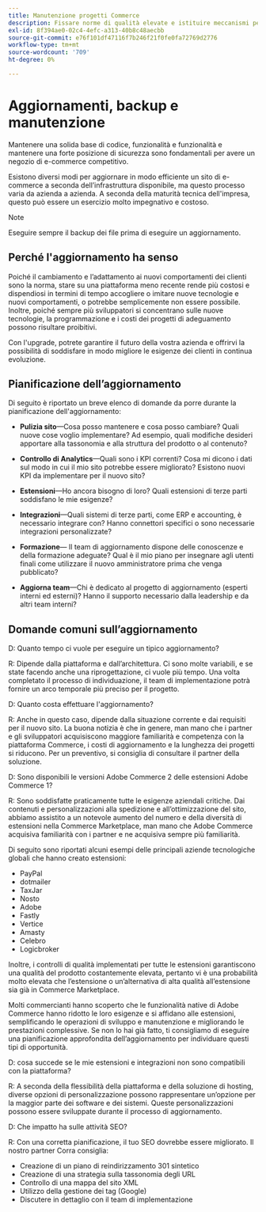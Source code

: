 ```yaml
---
title: Manutenzione progetti Commerce
description: Fissare norme di qualità elevate e istituire meccanismi per mantenerle nel tempo.
exl-id: 8f394ae0-02c4-4efc-a313-40b8c48aecbb
source-git-commit: e76f101df47116f7b246f21f0fe0fa72769d2776
workflow-type: tm+mt
source-wordcount: '709'
ht-degree: 0%

---
```


# Aggiornamenti, backup e manutenzione

Mantenere una solida base di codice, funzionalità e funzionalità e mantenere una forte posizione di sicurezza sono fondamentali per avere un negozio di e-commerce competitivo.

Esistono diversi modi per aggiornare in modo efficiente un sito di e-commerce a seconda dell’infrastruttura disponibile, ma questo processo varia da azienda a azienda. A seconda della maturità tecnica dell&#39;impresa, questo può essere un esercizio molto impegnativo e costoso.

>[!NOTE]
>
>Eseguire sempre il backup dei file prima di eseguire un aggiornamento.

## Perché l&#39;aggiornamento ha senso

Poiché il cambiamento e l’adattamento ai nuovi comportamenti dei clienti sono la norma, stare su una piattaforma meno recente rende più costosi e dispendiosi in termini di tempo accogliere o imitare nuove tecnologie e nuovi comportamenti, o potrebbe semplicemente non essere possibile. Inoltre, poiché sempre più sviluppatori si concentrano sulle nuove tecnologie, la programmazione e i costi dei progetti di adeguamento possono risultare proibitivi.

Con l&#39;upgrade, potrete garantire il futuro della vostra azienda e offrirvi la possibilità di soddisfare in modo migliore le esigenze dei clienti in continua evoluzione.

## Pianificazione dell’aggiornamento

Di seguito è riportato un breve elenco di domande da porre durante la pianificazione dell&#39;aggiornamento:

- **Pulizia sito**—Cosa posso mantenere e cosa posso cambiare? Quali nuove cose voglio implementare? Ad esempio, quali modifiche desideri apportare alla tassonomia e alla struttura del prodotto o al contenuto?

- **Controllo di Analytics**—Quali sono i KPI correnti? Cosa mi dicono i dati sul modo in cui il mio sito potrebbe essere migliorato? Esistono nuovi KPI da implementare per il nuovo sito?

- **Estensioni**—Ho ancora bisogno di loro? Quali estensioni di terze parti soddisfano le mie esigenze?

- **Integrazioni**—Quali sistemi di terze parti, come ERP e accounting, è necessario integrare con? Hanno connettori specifici o sono necessarie integrazioni personalizzate?

- **Formazione**— Il team di aggiornamento dispone delle conoscenze e della formazione adeguate? Qual è il mio piano per insegnare agli utenti finali come utilizzare il nuovo amministratore prima che venga pubblicato?

- **Aggiorna team**—Chi è dedicato al progetto di aggiornamento (esperti interni ed esterni)? Hanno il supporto necessario dalla leadership e da altri team interni?

## Domande comuni sull’aggiornamento

D: Quanto tempo ci vuole per eseguire un tipico aggiornamento?

R: Dipende dalla piattaforma e dall’architettura. Ci sono molte variabili, e se state facendo anche una riprogettazione, ci vuole più tempo. Una volta completato il processo di individuazione, il team di implementazione potrà fornire un arco temporale più preciso per il progetto.


D: Quanto costa effettuare l&#39;aggiornamento?

R: Anche in questo caso, dipende dalla situazione corrente e dai requisiti per il nuovo sito. La buona notizia è che in genere, man mano che i partner e gli sviluppatori acquisiscono maggiore familiarità e competenza con la piattaforma Commerce, i costi di aggiornamento e la lunghezza dei progetti si riducono. Per un preventivo, si consiglia di consultare il partner della soluzione.

D: Sono disponibili le versioni Adobe Commerce 2 delle estensioni Adobe Commerce 1?

R: Sono soddisfatte praticamente tutte le esigenze aziendali critiche. Dai contenuti e personalizzazioni alla spedizione e all’ottimizzazione del sito, abbiamo assistito a un notevole aumento del numero e della diversità di estensioni nella Commerce Marketplace, man mano che Adobe Commerce acquisiva familiarità con i partner e ne acquisiva sempre più familiarità.

Di seguito sono riportati alcuni esempi delle principali aziende tecnologiche globali che hanno creato estensioni:

- PayPal
- dotmailer
- TaxJar
- Nosto
- Adobe
- Fastly
- Vertice
- Amasty
- Celebro
- Logicbroker

Inoltre, i controlli di qualità implementati per tutte le estensioni garantiscono una qualità del prodotto costantemente elevata, pertanto vi è una probabilità molto elevata che l’estensione o un’alternativa di alta qualità all’estensione sia già in Commerce Marketplace.

Molti commercianti hanno scoperto che le funzionalità native di Adobe Commerce hanno ridotto le loro esigenze e si affidano alle estensioni, semplificando le operazioni di sviluppo e manutenzione e migliorando le prestazioni complessive. Se non lo hai già fatto, ti consigliamo di eseguire una pianificazione approfondita dell’aggiornamento per individuare questi tipi di opportunità.

D: cosa succede se le mie estensioni e integrazioni non sono compatibili con la piattaforma?

R: A seconda della flessibilità della piattaforma e della soluzione di hosting, diverse opzioni di personalizzazione possono rappresentare un’opzione per la maggior parte dei software e dei sistemi. Queste personalizzazioni possono essere sviluppate durante il processo di aggiornamento.


D: Che impatto ha sulle attività SEO?

R: Con una corretta pianificazione, il tuo SEO dovrebbe essere migliorato. Il nostro partner Corra consiglia:

- Creazione di un piano di reindirizzamento 301 sintetico
- Creazione di una strategia sulla tassonomia degli URL
- Controllo di una mappa del sito XML
- Utilizzo della gestione dei tag (Google)
- Discutere in dettaglio con il team di implementazione

